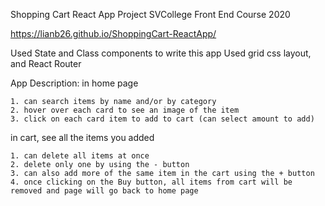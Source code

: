 Shopping Cart React App Project
SVCollege Front End Course 2020

https://lianb26.github.io/ShoppingCart-ReactApp/

Used State and Class components to write this app
Used grid css layout, and React Router

App Description:
in home page

	1. can search items by name and/or by category
	2. hover over each card to see an image of the item
	3. click on each card item to add to cart (can select amount to add)
	
in cart, see all the items you added

	1. can delete all items at once
	2. delete only one by using the - button
	3. can also add more of the same item in the cart using the + button
	4. once clicking on the Buy button, all items from cart will be removed and page will go back to home page
	


